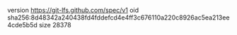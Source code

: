 version https://git-lfs.github.com/spec/v1
oid sha256:8d48342a240438fd4fddefcd4e4ff3c676110a220c8926ac5ea213ee4cde5b5d
size 28378
